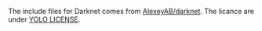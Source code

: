 The include files for Darknet comes from [AlexeyAB/darknet](https://github.com/AlexeyAB/darknet). The licance are under [YOLO LICENSE](https://github.com/AlexeyAB/darknet/blob/master/LICENSE).
